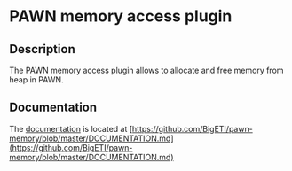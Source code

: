 # PAWN memory access plugin

## Description
The PAWN memory access plugin allows to allocate and free memory from heap in PAWN.

## Documentation
The [documentation](https://github.com/BigETI/pawn-memory/blob/master/DOCUMENTATION.md) is located at [https://github.com/BigETI/pawn-memory/blob/master/DOCUMENTATION.md](https://github.com/BigETI/pawn-memory/blob/master/DOCUMENTATION.md)
